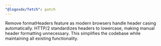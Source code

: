 ```yaml
---
"@logosdx/fetch": patch
---
```


Remove formatHeaders feature as modern browsers handle header casing automatically. HTTP/2 standardizes headers to lowercase, making manual header formatting unnecessary. This simplifies the codebase while maintaining all existing functionality.
